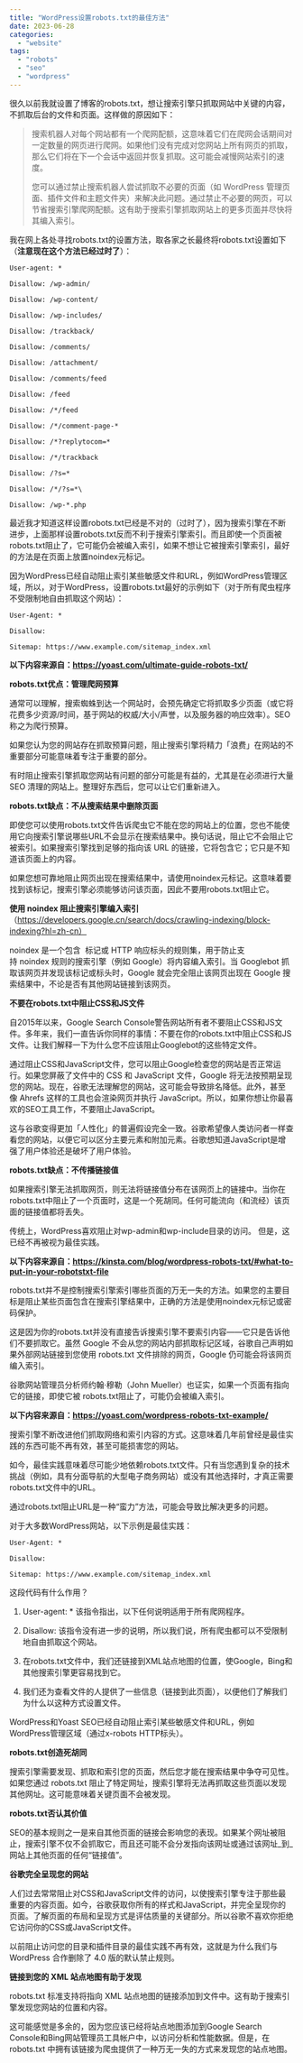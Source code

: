 ```yaml
---
title: "WordPress设置robots.txt的最佳方法"
date: 2023-06-28
categories: 
  - "website"
tags: 
  - "robots"
  - "seo"
  - "wordpress"
---
```


很久以前我就设置了博客的robots.txt，想让搜索引擎只抓取网站中关键的内容，不抓取后台的文件和页面。这样做的原因如下：

> 搜索机器人对每个网站都有一个爬网配额，这意味着它们在爬网会话期间对一定数量的网页进行爬网。如果他们没有完成对您网站上所有网页的抓取，那么它们将在下一个会话中返回并恢复抓取。这可能会减慢网站索引的速度。
> 
> 您可以通过禁止搜索机器人尝试抓取不必要的页面（如 WordPress 管理页面、插件文件和主题文件夹）来解决此问题。通过禁止不必要的网页，可以节省搜索引擎爬网配额。这有助于搜索引擎抓取网站上的更多页面并尽快将其编入索引。

我在网上各处寻找robots.txt的设置方法，取各家之长最终将robots.txt设置如下（**注意现在这个方法已经过时了**）：

```
User-agent: *

Disallow: /wp-admin/

Disallow: /wp-content/

Disallow: /wp-includes/

Disallow: /trackback/

Disallow: /comments/

Disallow: /attachment/

Disallow: /comments/feed

Disallow: /feed

Disallow: /*/feed

Disallow: /*/comment-page-*

Disallow: /*?replytocom=*

Disallow: /*/trackback

Disallow: /?s=*

Disallow: /*/?s=*\

Disallow: /wp-*.php
```

最近我才知道这样设置robots.txt已经是不对的（过时了），因为搜索引擎在不断进步，上面那样设置robots.txt反而不利于搜索引擎索引。而且即使一个页面被robots.txt阻止了，它可能仍会被编入索引，如果不想让它被搜索引擎索引，最好的方法是在页面上放置noindex元标记。

因为WordPress已经自动阻止索引某些敏感文件和URL，例如WordPress管理区域，所以，对于WordPress，设置robots.txt最好的示例如下（对于所有爬虫程序不受限制地自由抓取这个网站）：

```
User-Agent: *

Disallow:

Sitemap: https://www.example.com/sitemap_index.xml
```

**以下内容来源自：https://yoast.com/ultimate-guide-robots-txt/**

**robots.txt优点：管理爬网预算**

通常可以理解，搜索蜘蛛到达一个网站时，会预先确定它将抓取多少页面（或它将花费多少资源/时间，基于网站的权威/大小/声誉，以及服务器的响应效率）。SEO称之为爬行预算。

如果您认为您的网站存在抓取预算问题，阻止搜索引擎将精力「浪费」在网站的不重要部分可能意味着专注于重要的部分。

有时阻止搜索引擎抓取您网站有问题的部分可能是有益的，尤其是在必须进行大量 SEO 清理的网站上。整理好东西后，您可以让它们重新进入。

**robots.txt缺点：不从搜索结果中删除页面**

即使您可以使用robots.txt文件告诉爬虫它不能在您的网站上的位置，您也不能使用它向搜索引擎说哪些URL不会显示在搜索结果中。换句话说，阻止它不会阻止它被索引。如果搜索引擎找到足够的指向该 URL 的链接，它将包含它；它只是不知道该页面上的内容。

如果您想可靠地阻止网页出现在搜索结果中，请使用noindex元标记。这意味着要找到该标记，搜索引擎必须能够访问该页面，因此不要用robots.txt阻止它。 

**使用 noindex 阻止搜索引擎编入索引**（https://developers.google.cn/search/docs/crawling-indexing/block-indexing?hl=zh-cn）

noindex 是一个包含 <meta> 标记或 HTTP 响应标头的规则集，用于防止支持 noindex 规则的搜索引擎（例如 Google）将内容编入索引。当 Googlebot 抓取该网页并发现该标记或标头时，Google 就会完全阻止该网页出现在 Google 搜索结果中，不论是否有其他网站链接到该网页。

**不要在robots.txt中阻止CSS和JS文件**

自2015年以来，Google Search Console警告网站所有者不要阻止CSS和JS文件。多年来，我们一直告诉你同样的事情：不要在你的robots.txt中阻止CSS和JS文件。让我们解释一下为什么您不应该阻止Googlebot的这些特定文件。

通过阻止CSS和JavaScript文件，您可以阻止Google检查您的网站是否正常运行。如果您屏蔽了文件中的 CSS 和 JavaScript 文件，Google 将无法按预期呈现您的网站。现在，谷歌无法理解您的网站，这可能会导致排名降低。此外，甚至像 Ahrefs 这样的工具也会渲染网页并执行 JavaScript。所以，如果你想让你最喜欢的SEO工具工作，不要阻止JavaScript。

这与谷歌变得更加「人性化」的普遍假设完全一致。谷歌希望像人类访问者一样查看您的网站，以便它可以区分主要元素和附加元素。谷歌想知道JavaScript是增强了用户体验还是破坏了用户体验。

**robots.txt缺点：不传播链接值**

如果搜索引擎无法抓取网页，则无法将链接值分布在该网页上的链接中。当你在robots.txt中阻止了一个页面时，这是一个死胡同。任何可能流向（和流经）该页面的链接值都将丢失。

传统上，WordPress喜欢阻止对wp-admin和wp-include目录的访问。 但是，这已经不再被视为最佳实践。

**以下内容来源自：https://kinsta.com/blog/wordpress-robots-txt/#what-to-put-in-your-robotstxt-file**

robots.txt并不是控制搜索引擎索引哪些页面的万无一失的方法。如果您的主要目标是阻止某些页面包含在搜索引擎结果中，正确的方法是使用noindex元标记或密码保护。

这是因为你的robots.txt并没有直接告诉搜索引擎不要索引内容——它只是告诉他们不要抓取它。虽然 Google 不会从您的网站内部抓取标记区域，谷歌自己声明如果外部网站链接到您使用 robots.txt 文件排除的网页，Google 仍可能会将该网页编入索引。

谷歌网站管理员分析师约翰·穆勒（John Mueller）也证实，如果一个页面有指向它的链接，即使它被 robots.txt阻止了，可能仍会被编入索引。

**以下内容来源自：https://yoast.com/wordpress-robots-txt-example/**

搜索引擎不断改进他们抓取网络和索引内容的方式。这意味着几年前曾经是最佳实践的东西可能不再有效，甚至可能损害您的网站。

如今，最佳实践意味着尽可能少地依赖robots.txt文件。只有当您遇到复杂的技术挑战（例如，具有分面导航的大型电子商务网站）或没有其他选择时，才真正需要robots.txt文件中的URL。

通过robots.txt阻止URL是一种“蛮力”方法，可能会导致比解决更多的问题。

对于大多数WordPress网站，以下示例是最佳实践：

```
User-Agent: *

Disallow:

Sitemap: https://www.example.com/sitemap_index.xml
```

这段代码有什么作用？

1. User-agent: \* 该指令指出，以下任何说明适用于所有爬网程序。

3. Disallow: 该指令没有进一步的说明，所以我们说，所有爬虫都可以不受限制地自由抓取这个网站。

5. 在robots.txt文件中，我们还链接到XML站点地图的位置，使Google，Bing和其他搜索引擎更容易找到它。

7. 我们还为查看文件的人提供了一些信息（链接到此页面），以便他们了解我们为什么以这种方式设置文件。

WordPress和Yoast SEO已经自动阻止索引某些敏感文件和URL，例如WordPress管理区域（通过x-robots HTTP标头）。

**robots.txt创造死胡同**

搜索引擎需要发现、抓取和索引您的页面，然后您才能在搜索结果中争夺可见性。如果您通过 robots.txt 阻止了特定网址，搜索引擎将无法再抓取这些页面以发现其他网址。这可能意味着关键页面不会被发现。

**robots.txt否认其价值**

SEO的基本规则之一是来自其他页面的链接会影响您的表现。如果某个网址被阻止，搜索引擎不仅不会抓取它，而且还可能不会分发指向该网址或通过该网址_到_网站上其他页面的任何“链接值”。

**谷歌完全呈现您的网站**

人们过去常常阻止对CSS和JavaScript文件的访问，以使搜索引擎专注于那些最重要的内容页面。如今，谷歌获取你所有的样式和JavaScript，并完全呈现你的页面。了解页面的布局和呈现方式是评估质量的关键部分。所以谷歌不喜欢你拒绝它访问你的CSS或JavaScript文件。

以前阻止访问您的目录和插件目录的最佳实践不再有效，这就是为什么我们与 WordPress 合作删除了 4.0 版的默认禁止规则。

**链接到您的 XML 站点地图有助于发现**

robots.txt 标准支持将指向 XML 站点地图的链接添加到文件中。这有助于搜索引擎发现您网站的位置和内容。

这可能感觉是多余的，因为您应该已经将站点地图添加到Google Search Console和Bing网站管理员工具帐户中，以访问分析和性能数据。但是，在robots.txt 中拥有该链接为爬虫提供了一种万无一失的方式来发现您的站点地图。
